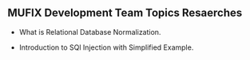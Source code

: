 ## MUFIX Development Team Topics Resaerches

*  What is Relational Database Normalization.

* Introduction to SQl Injection with Simplified Example.
